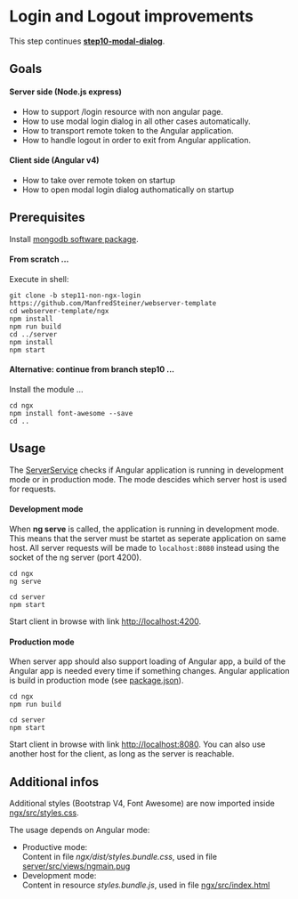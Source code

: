 # Login and Logout improvements

This step continues **[step10-modal-dialog](../../blob/step10-modal-dialog/README.md)**.

## Goals

#### Server side (Node.js express)

* How to support /login resource with non angular page.
* How to use modal login dialog in all other cases automatically.
* How to transport remote token to the Angular application.
* How to handle logout in order to exit from Angular application.

#### Client side (Angular v4)

* How to take over remote token on startup
* How to open modal login dialog authomatically on startup


## Prerequisites

Install [mongodb software package][mongodb-install].

#### From scratch ...

Execute in shell:

```
git clone -b step11-non-ngx-login https://github.com/ManfredSteiner/webserver-template
cd webserver-template/ngx
npm install
npm run build
cd ../server
npm install
npm start
```

#### Alternative: continue from branch step10 ...

Install the module ...

```
cd ngx
npm install font-awesome --save
cd ..
```

## Usage

The [ServerService](ngx/src/app/services/server.service.ts) checks if Angular application is running 
in development mode or in production mode. The mode descides which server host is used for requests.

#### Development mode

When **ng serve** is called, the application is running in development mode. This means
that the server must be startet as seperate application on same host. All server requests
will be made to `localhost:8080` instead using the socket of the ng server (port 4200).

```
cd ngx
ng serve
```
```
cd server
npm start
```

Start client in browse with link [http://localhost:4200](http://localhost:4200).

#### Production mode

When server app should also support loading of Angular app, a build of the Angular app 
is needed every time if something changes. Angular application is build in production mode 
(see [package.json](ngx/package.json)).
```
cd ngx
npm run build
```
```
cd server
npm start
```

Start client in browse with link [http://localhost:8080](http://localhost:8080). 
You can also use another host for the client, as long as the server is reachable.



## Additional infos

Additional styles (Bootstrap V4, Font Awesome) are now imported inside [ngx/src/styles.css](ngx/src/styles.css).

The usage depends on Angular mode:

* Productive mode:  
  Content in file *ngx/dist/styles.bundle.css*, used in file [server/src/views/ngmain.pug](server/src/views/ngmain.pug)
* Development mode:  
  Content in resource *styles.bundle.js*, used in file [ngx/src/index.html](ngx/src/index.html)


[mongodb-install]: https://docs.mongodb.com/manual/tutorial/install-mongodb-on-ubuntu/
